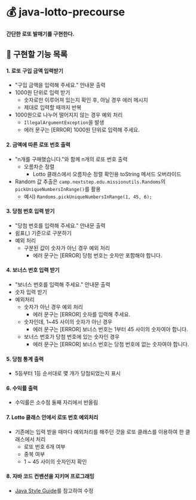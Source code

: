 # 💰 java-lotto-precourse
#### 간단한 로또 발매기를 구현한다.

## 🔧 구현할 기능 목록
#### 1. 로또 구입 금액 입력받기
- "구입 금액을 입력해 주세요." 안내문 출력
- 1000원 단위로 입력 받기
  - 숫자로만 이루어져 있는지 확인 후, 아닐 경우 에러 메시지
  - 제대로 입력할 때까지 반복
- 1000원으로 나누어 떨어지지 않는 경우 예외 처리
  - ```IllegalArgumentException```을 발생
  - 에러 문구는 [ERROR] 1000원 단위로 입력해 주세요.

#### 2. 금액에 따른 로또 번호 출력
- "n개를 구매했습니다."와 함께 n개의 로또 번호 출력
  - 오름차순 정렬
    - Lotto 클래스에서 오름차순 정렬 확인용 toString 메서드 오버라이드
- Random 값 추출은 ```camp.nextstep.edu.missionutils.Randoms```의 ```pickUniqueNumbersInRange()```를 활용
  - 예시) ```Randoms.pickUniqueNumbersInRange(1, 45, 6);```

#### 3. 당첨 번호 입력 받기
- "당첨 번호를 입력해 주세요." 안내문 출력
- 쉼표(,) 기준으로 구분하기
- 예외 처리
  - 구분된 값이 숫자가 아닌 경우 예외 처리
      - 에러 문구는 [ERROR] 당첨 번호는 숫자만 포함해야 합니다.

#### 4. 보너스 번호 입력 받기
- "보너스 번호를 입력해 주세요." 안내문 출력
- 숫자 입력 받기
- 예외처리
  - 숫자가 아닌 경우 예외 처리
    - 에러 문구는 [ERROR] 숫자를 입력해 주세요.
  - 숫자인데, 1~45 사이의 숫자가 아닌 경우
    - 에러 문구는 [ERROR] 보너스 번호는 1부터 45 사이의 숫자여야 합니다.
  - 보너스 번호가 당첨 번호에 있는 숫자인 경우
    - 에러 문구는 [ERROR] 보너스 번호는 당첨 번호에 없는 숫자여야 합니다.

#### 5. 당첨 통계 출력
- 5등부터 1등 순서대로 몇 개가 당첨되었는지 표시

#### 6. 수익률 출력
- 수익률은 소수점 둘째 자리에서 반올림

#### 7. Lotto 클래스 안에서 로또 번호 예외처리
- 기존에는 입력 받을 때마다 예외처리를 해주던 것을 로또 클래스를 이용하여 한 클래스에서 처리
  - 로또 번호 6개 여부
  - 중복 여부
  - 1 ~ 45 사이의 숫자인지 확인

#### 8. 자바 코드 컨벤션을 지키며 프로그래밍
- [Java Style Guide](https://github.com/woowacourse/woowacourse-docs/blob/main/styleguide/java)를 참고하여 수정